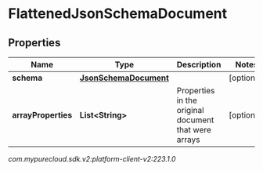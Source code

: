 # FlattenedJsonSchemaDocument


## Properties

| Name | Type | Description | Notes |
| ------------ | ------------- | ------------- | ------------- |
| **schema** | [**JsonSchemaDocument**](JsonSchemaDocument) |  |  [optional] |
| **arrayProperties** | **List&lt;String&gt;** | Properties in the original document that were arrays |  [optional] |




_com.mypurecloud.sdk.v2:platform-client-v2:223.1.0_
